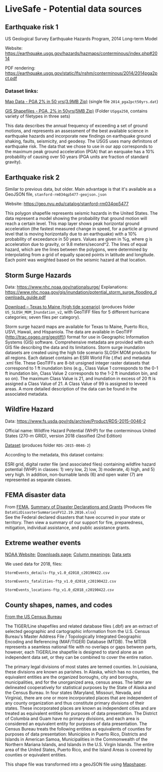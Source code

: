 # LiveSafe - Potential data sources

## Earthquake risk 1
US Geological Survey Earthquake Hazards Program, 2014 Long-term Model

Website: https://earthquake.usgs.gov/hazards/hazmaps/conterminous/index.php#2014

PDF rendering: https://earthquake.usgs.gov/static/lfs/nshm/conterminous/2014/2014pga2pct.pdf


### Dataset links: 
 [Map Data - PGA 2% in 50 yrs(3.9MB Zip)](https://earthquake.usgs.gov/static/lfs/nshm/conterminous/2014/data/2014_pga2pct50yrs.dat.zip) (single file `2014_pga2pct50yrs.dat`)
 
[GIS Shapefiles - PGA, 2% in 50yrs(5MB Zip)](https://earthquake.usgs.gov/static/lfs/nshm/conterminous/2014/data/USpga250.zip) (Folder `USpga250`, contains variety of filetypes in three sets)

This data describes the annual frequency of exceeding a set of ground motions, and represents an assessment of the best available science in earthquake hazards and incorporate new findings on earthquake ground shaking, faults, seismicity, and geodesy.  The USGS uses many definitons of earthquake risk.  The data that we chose to use in our app corresponds to the maximum peak ground acceleration (PGA) that an earquake has a 10% probability of causing over 50 years (PGA units are fraction of standard gravity).


## Earthquake risk 2
Similar to previous data, but older.  Main advantage is that it's available as a GeoJSON file, `stanford-rm034qp5477-geojson.json`

Website: https://geo.nyu.edu/catalog/stanford-rm034qp5477



This polygon shapefile represents seismic hazards in the United States. The data represent a model showing the probability that ground motion will reach a certain level. This map layer shows peak horizontal ground acceleration (the fastest measured change in speed, for a particle at ground level that is moving horizontally due to an earthquake) with a 10% probability of exceedance in 50 years. Values are given in %g, where g is acceleration due to gravity, or 9.8 meters/second^2. The lines of equal hazard, which are the lines between the polygons, were determined by interpolating from a grid of equally spaced points in latitude and longitude. Each point was weighted based on the seismic hazard at that location. 



## Storm Surge Hazards

Data: https://www.nhc.noaa.gov/nationalsurge/
Explanations: https://www.nhc.noaa.gov/gis/inundation/potential_storm_surge_flooding_downloads_guide.pdf

[Download – Texas to Maine (high tide scenario)](https://www.nhc.noaa.gov/gis/hazardmaps/US_SLOSH_MOM_Inundation.zip) (produces folder `US_SLOSH_MOM_Inundation_v2`, with GeoTIFF files for 5 different hurricane categories; seven files per category).

Storm surge hazard maps are available for Texas to Maine, Puerto Rico, USVI, Hawaii, and Hispaniola. The data are available in GeoTIFF (http://trac.osgeo.org/geotiff/) format for use in Geographic Information Systems (GIS) software. Comprehensive metadata are provided with each GIS file describing the data and its limitations. Storm surge inundation datasets are created using the high tide scenario SLOSH MOM products for all regions. Each dataset contains an ESRI World File (.tfw) and metadata .xml file. These GeoTIFFs are 8-bit unsigned integer raster datasets that correspond to 1 ft inundation bins (e.g., Class Value 1 corresponds to the 0-1 ft inundation bin, Class Value 2 corresponds to the 1-2 ft inundation bin, and so on). The maximum Class Value is 21, and inundation in excess of 20 ft is assigned a Class Value of 21. A Class Value of 99 is assigned to leveed areas. A more detailed description of the data can be found in the associated metadata.

## Wildfire Hazard
Data: https://www.fs.usda.gov/rds/archive/Product/RDS-2015-0046-2

Official name: Wildfire Hazard Potential (WHP) for the conterminous United States (270-m GRID), version 2018 classified (2nd Edition)

[Dataset](https://www.fs.usda.gov/rds/fedora/objects/RDS:RDS-2015-0046-2/datastreams/RDS-2015-0046-2/content) (produces folder `RDS-2015-0046-2`)

According to the metadata, this dataset contains:

ESRI grid, digital raster file (and associated files) containing wildfire hazard potential (WHP) in classes: 1) very low, 2) low, 3) moderate, 4) high, and 5) very high. In addition, non-burnable lands (6) and open water (7) are represented as separate classes.

## FEMA disaster data
From [FEMA](https://www.fema.gov/media-library/assets/documents/106308), [Summary of Disaster Declarations and Grants](https://www.fema.gov/media-library-data/1493738442601-01db152481b5d3d747535ae0a1c441a6/DataVizDisasterSummariesFV12.19.2016.xlsx) (Produces file `DataVizDisasterSummariesFV12.19.2016.xlsx`)  
See the Federal declared disasters that have occurred in your state or territory. Then view a summary of our support for fire, preparedness, mitigation, individual assistance, and public assistance grants.

## Extreme weather events
[NOAA Website](https://www.climate.gov/maps-data/dataset/severe-storms-and-extreme-events-data-table); 
[Downloads page](https://www.ncdc.noaa.gov/stormevents/ftp.jsp);
[Column meanings](https://www1.ncdc.noaa.gov/pub/data/swdi/stormevents/csvfiles/Storm-Data-Export-Format.pdf);
[Data sets](https://www1.ncdc.noaa.gov/pub/data/swdi/stormevents/csvfiles/)

We used data for 2018, files:

`StormEvents_details-ftp_v1.0_d2018_c20190422.csv`

`StormEvents_fatalities-ftp_v1.0_d2018_c20190422.csv`

`StormEvents_locations-ftp_v1.0_d2018_c20190422.csv`

## County shapes, names, and codes
[From the US Census Bureau](https://catalog.data.gov/dataset/tiger-line-shapefile-2016-nation-u-s-current-county-and-equivalent-national-shapefile)

The TIGER/Line shapefiles and related database files (.dbf) are an extract of selected geographic and cartographic information from the U.S. Census Bureau's Master Address File / Topologically Integrated Geographic Encoding and Referencing (MAF/TIGER) Database (MTDB). The MTDB represents a seamless national file with no overlaps or gaps between parts, however, each TIGER/Line shapefile is designed to stand alone as an independent data set, or they can be combined to cover the entire nation.

The primary legal divisions of most states are termed counties.  In Louisiana, these divisions are known as parishes.  In Alaska, which has no counties, the equivalent entities are the organized boroughs, city and boroughs, municipalities, and for the unorganized area, census areas.  The latter are delineated cooperatively for statistical purposes by the State of Alaska and the Census Bureau.  In four states (Maryland, Missouri, Nevada, and Virginia), there are one or more incorporated places that are independent of any county organization and thus constitute primary divisions of their states.  These incorporated places are known as independent cities and are treated as equivalent entities for purposes of data presentation.  The District of Columbia and Guam have no primary divisions, and each area is considered an equivalent entity for purposes of data presentation.  The Census Bureau treats the following entities as equivalents of counties for purposes of data presentation: Municipios in Puerto Rico, Districts and Islands in American Samoa, Municipalities in the Commonwealth of the Northern Mariana Islands, and Islands in the U.S. Virgin Islands.  The entire area of the United States, Puerto Rico, and the Island Areas is covered by counties or equivalent entities.

This shape file was transformed into a geoJSON file using [Mapshaper](https://mapshaper.org/).
